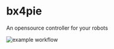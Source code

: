 # bx4pie
 An opensource controller for your robots

 ![example workflow](https://github.com/RishikesavanRamesh/bx4pie/actions/workflows/docs.yml/badge.svg)
